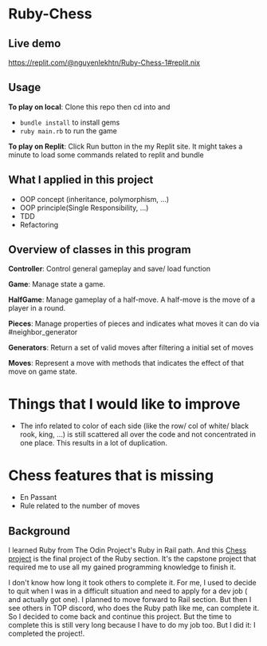 # Ruby-Chess

## Live demo

https://replit.com/@nguyenlekhtn/Ruby-Chess-1#replit.nix

## Usage

**To play on local**: Clone this repo then cd into and

* `bundle install` to install gems
* `ruby main.rb` to run the game

**To play on Replit**: Click Run button in the my Replit site. It might takes a minute to load some commands related to replit and bundle


## What I applied in this project

+ OOP concept (inheritance, polymorphism, ...)
+ OOP principle(Single Responsibility, ...)
+ TDD
+ Refactoring
  
## Overview of classes in this program

**Controller**: Control general gameplay and save/ load function

**Game**: Manage state a game. 

**HalfGame**: Manage gameplay of a half-move. A half-move is the move of a player in a round. 

**Pieces**: Manage properties of pieces and indicates what moves it can do via #neighbor_generator

**Generators**: Return a set of valid moves after filtering a initial set of moves

**Moves**: Represent a move with methods that indicates the effect of that move on game state.

# Things that I would like to improve
* The info related to color of each side (like the row/ col of white/ black rook, king, ...) is still scattered all over the code and not concentrated in one place. This results in a lot of duplication.


# Chess features that is missing
* En Passant
* Rule related to the number of moves

## Background

I learned Ruby from The Odin Project's Ruby in Rail path. And this [Chess project](https://www.theodinproject.com/lessons/ruby-ruby-final-project) is the final project of the Ruby section. It's the capstone project that required me to use all my gained programming knowledge to finish it.

I don't know how long it took others to complete it. For me, I used to decide to quit when I was in a difficult situation and need to apply for a dev job ( and actually got one). I planned to move forward to Rail section. But then I see others in TOP discord, who does the Ruby path like me, can complete it.  So I decided to come back and continue this project. But the time to complete this is still very long because I have to do my job too. But I did it: I completed the project!.






